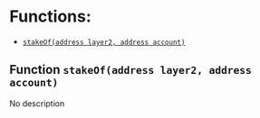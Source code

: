 # Functions:

- [`stakeOf(address layer2, address account)`](#IISeigManager-stakeOf-address-address-)

## Function `stakeOf(address layer2, address account) `

No description
